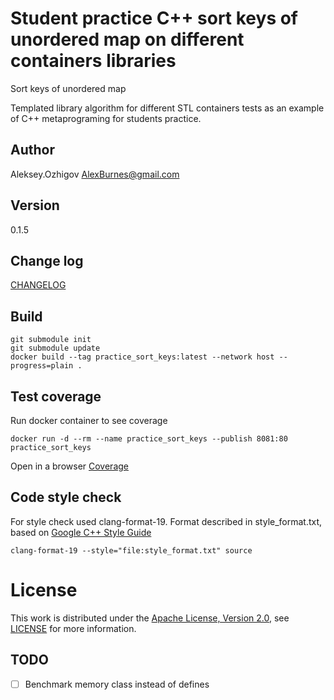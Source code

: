 # Student practice C++ sort keys of unordered map on different containers libraries

Sort keys of unordered map

Templated library algorithm for different STL containers tests as an example of C++ metaprograming for students practice.

## Author

Aleksey.Ozhigov <AlexBurnes@gmail.com>

## Version

0.1.5

## Change log

[CHANGELOG](CHANGELOG.md)

## Build

    git submodule init
    git submodule update
    docker build --tag practice_sort_keys:latest --network host --progress=plain .

## Test coverage

Run docker container to see coverage

    docker run -d --rm --name practice_sort_keys --publish 8081:80 practice_sort_keys

Open in a browser [Coverage](http://localhost:8081)

## Code style check

For style check used clang-format-19. 
Format described in style_format.txt, based on [Google C++ Style Guide](https://google.github.io/styleguide/cppguide.html)

    clang-format-19 --style="file:style_format.txt" source

# License

This work is distributed under the [Apache License, Version 2.0](https://www.apache.org/licenses/LICENSE-2.0), see [LICENSE](https://github.com:AlexBurnes/practice-sort_keys/blob/master/LICENSE) for more information.

## TODO

* [ ] Benchmark memory class instead of defines
